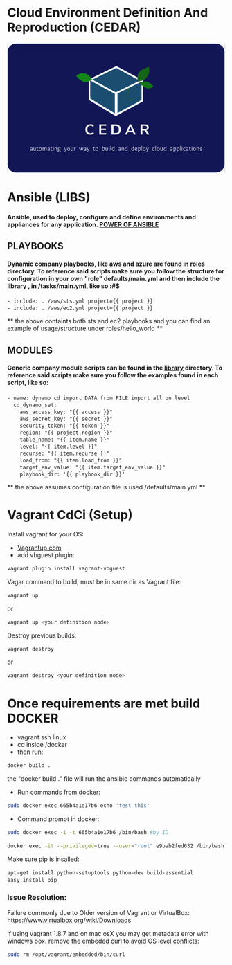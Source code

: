 # Cloud Environment Definition And Reproduction (CEDAR)

<!-- ![cedar logo](imgs/cedar.jpeg =200x) -->

<img src="imgs/CEDAR4.png" align="center"></a>

# Ansible (LIBS)

#### Ansible, used to deploy, configure and define environments and appliances for any application. [POWER OF ANSIBLE](https://www.ansible.com/application-deployment)

## PLAYBOOKS

#### Dynamic company playbooks, like aws and azure are found in [roles](/tree/master/ansible/roles) directory. To reference said scripts make sure you follow the structure for configuration in your own "role" defaults/main.yml and then include the library , in <role>/tasks/main.yml, like so :#\$

```
- include: ../aws/sts.yml project={{ project }}
- include: ../aws/ec2.yml project={{ project }}
```

** the above containts both sts and ec2 playbooks and you can find an example of usage/structure under roles/hello_world **

## MODULES

#### Generic company module scripts can be found in the [library](/Ansible_Deployer/ansible/library) directory. To reference said scripts make sure you follow the examples found in each script, like so:

```
- name: dynamo cd import DATA from FILE import all on level
  cd_dynamo_set:
    aws_access_key: "{{ access }}"
    aws_secret_key: "{{ secret }}"
    security_token: "{{ token }}"
    region: "{{ project.region }}"
    table_name: "{{ item.name }}"
    level: "{{ item.level }}"
    recurse: "{{ item.recurse }}"
    load_from: "{{ item.load_from }}"
    target_env_value: "{{ item.target_env_value }}"
    playbook_dir: '{{ playbook_dir }}'
```

** the above assumes configuration file is used <role>/defaults/main.yml **

# Vagrant CdCi (Setup)

Install vagrant for your OS:

- [Vagrantup.com](https://www.vagrantup.com/downloads.html)
- add vbguest plugin:

```bash
vagrant plugin install vagrant-vbguest
```

Vagar command to build, must be in same dir as Vagrant file:

```bash
vagrant up
```

or

```bash
vagrant up <your definition node>
```

Destroy previous builds:

```bash
vagrant destroy
```

or

```bash
vagrant destroy <your definition node>
```

# Once requirements are met build DOCKER

- vagrant ssh linux
- cd inside /docker
- then run:

```bash
docker build .
```

the "docker build ." file will run the ansible commands automatically

- Run commands from docker:

```bash
sudo docker exec 665b4a1e17b6 echo 'test this'
```

- Command prompt in docker:

```bash
sudo docker exec -i -t 665b4a1e17b6 /bin/bash #by ID
```

```bash
docker exec -it --privileged=true --user="root" e9bab2fed632 /bin/bash
```

Make sure pip is insalled:

```bash
apt-get install python-setuptools python-dev build-essential
easy_install pip
```

### Issue Resolution:

Failure commonly due to Older version of Vagrant or VirtualBox:
https://www.virtualbox.org/wiki/Downloads

if using vagrant 1.8.7 and on mac osX you may get metadata error with windows box.
remove the embeded curl to avoid OS level conflicts:

```bash
sudo rm /opt/vagrant/embedded/bin/curl
```

